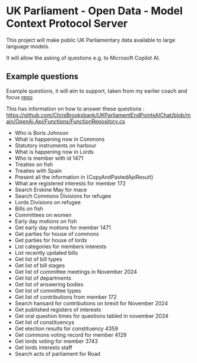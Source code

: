 # UK Parliament - Open Data - Model Context Protocol Server

This project will make public UK Parliamentary data available to large language models.  

It will allow the asking of questions e.g. to Microsoft Copilot AI.  

## Example questions  

Example questions, it will aim to support, taken from my earlier coach and focus [repo](https://github.com/ChrisBrooksbank/UKParliamentEndPointsAIChat/blob/main/OpenAi.Api/Functions/ExampleRepository.cs)  

This has information on how to answer these questions : https://github.com/ChrisBrooksbank/UKParliamentEndPointsAIChat/blob/main/OpenAi.Api/Functions/FunctionRepository.cs

- Who is Boris Johnson  
- What is happening now in Commons  
- Statutory instruments on harbour  
- What is happening now in Lords  
- Who is member with id 1471  
- Treaties on fish  
- Treaties with Spain  
- Present all the information in {CopyAndPastedApiResult}  
- What are registered interests for member 172  
- Search Erskine May for mace  
- Search Commons Divisions for refugee  
- Lords Divisions on refugee  
- Bills on fish  
- Committees on women  
- Early day motions on fish  
- Get early day motions for member 1471  
- Get parties for house of commons  
- Get parties for house of lords  
- List categories for members interests  
- List recently updated bills  
- Get list of bill types  
- Get list of bill stages  
- Get list of committee meetings in November 2024  
- Get list of departments  
- Get list of answering bodies  
- Get list of committee types  
- Get list of contributions from member 172  
- Search hansard for contributions on brexit for November 2024  
- Get published registers of interests  
- Get oral question times for questions tabled in november 2024  
- Get list of constituencys  
- Get election results for constituency 4359  
- Get commons voting record for member 4129  
- Get lords voting for member 3743  
- Get lords interests staff  
- Search acts of parliament for Road  
